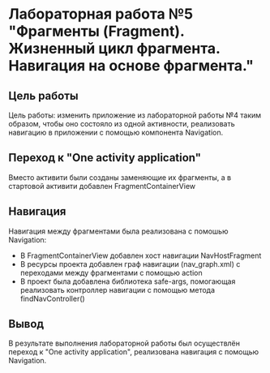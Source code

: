 # Лабораторная работа №5 "Фрагменты (Fragment). Жизненный цикл фрагмента. Навигация на основе фрагмента."

## Цель работы
Цель работы: изменить приложение из лабораторной работы №4 таким образом, чтобы оно состояло из одной активности, 
реализовать навигацию в приложении с помощью компонента Navigation.
## Переход к "One activity application"
Вместо активити были созданы заменяющие их фрагменты, а в стартовой активити добавлен FragmentContainerView
## Навигация
Навигация между фрагментами была реализована с помошью Navigation:
- В FragmentContainerView добавлен хост навигации NavHostFragment
- В ресурсы проекта добавлен граф навигации (nav_graph.xml) с переходами между фрагментами с помощью action
- В проект была добавлена  библиотека safe-args, помогающая реализовать контроллер навигации с помощью метода findNavController()

## Вывод
В результате выполнения лабораторной работы был осуществлён переход к "One activity application", реализована навигация с помощью Navigation.